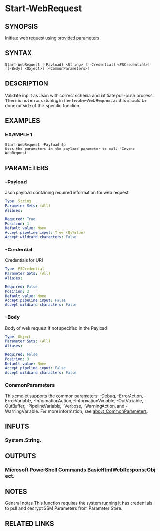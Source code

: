 # Start-WebRequest

## SYNOPSIS
Initiate web request using provided parameters

## SYNTAX

```
Start-WebRequest [-Payload] <String> [[-Credential] <PSCredential>] [[-Body] <Object>] [<CommonParameters>]
```

## DESCRIPTION
Validate input as Json with correct schema and intitiate pull-push process.
There is not error catching in the Invoke-WebRequest as this should be done
outside of this specific function.

## EXAMPLES

### EXAMPLE 1
```
Start-WebRequest -Payload $p
Uses the parameters in the payload parameter to call 'Invoke-WebRequest'
```

## PARAMETERS

### -Payload
Json payload containing required information for web request

```yaml
Type: String
Parameter Sets: (All)
Aliases:

Required: True
Position: 1
Default value: None
Accept pipeline input: True (ByValue)
Accept wildcard characters: False
```

### -Credential
Credentials for URI

```yaml
Type: PSCredential
Parameter Sets: (All)
Aliases:

Required: False
Position: 2
Default value: None
Accept pipeline input: False
Accept wildcard characters: False
```

### -Body
Body of web request if not specified in the Payload

```yaml
Type: Object
Parameter Sets: (All)
Aliases:

Required: False
Position: 3
Default value: None
Accept pipeline input: False
Accept wildcard characters: False
```

### CommonParameters
This cmdlet supports the common parameters: -Debug, -ErrorAction, -ErrorVariable, -InformationAction, -InformationVariable, -OutVariable, -OutBuffer, -PipelineVariable, -Verbose, -WarningAction, and -WarningVariable. For more information, see [about_CommonParameters](http://go.microsoft.com/fwlink/?LinkID=113216).

## INPUTS

### System.String.
## OUTPUTS

### Microsoft.PowerShell.Commands.BasicHtmlWebResponseObject.
## NOTES
General notes
This function requires the system running it has credentials to pull and
decrypt SSM Parameters from Parameter Store.

## RELATED LINKS

